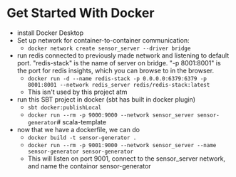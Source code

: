 # Get Started With Docker

- install Docker Desktop 
- Set up network for container-to-container communication:
  - ```docker network create sensor_server --driver bridge```
- run redis connected to previously made network and listening to default port. "redis-stack" is the name of server on bridge. "-p 8001:8001" is the port for redis insights, which you can browse to in the browser.
  - ```docker run -d --name redis-stack -p 0.0.0.0:6379:6379 -p 8001:8001 --network redis_server redis/redis-stack:latest```
  - This isn't used by this project atm
- run this SBT project in docker (sbt has built in docker plugin)
  - ```sbt docker:publishLocal```
  - ```docker run --rm -p 9000:9000 --network sensor_server sensor-generator```#   s c a l a - t e m p l a t e 
- now that we have a dockerfile, we can do
  - ```docker build -t sensor-generator .```
  - ```docker run --rm -p 9001:9000 --network sensor_server --name sensor-generator sensor-generator```
  - This will listen on port 9001, connect to the sensor_server network, and name the containor sensor-generator